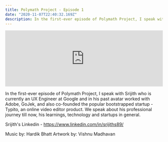 ```yaml
---
title: Polymath Project - Episode 1
date: "2020-11-07T22:40:32.169Z"
description: In the first-ever episode of Polymath Project, I speak with Srijith who is currently an UX Engineer at Google and in his past avatar worked with Adobe, GoJek, and also co-founded the popular bootstrapped startup - Typito, an online video editor product. We speak about his professional journey till now, his learnings, technology and startups in general.
---
```


<iframe width="100%" height="180" frameborder="no" scrolling="no" seamless src="https://share.transistor.fm/e/4c0b58b2"></iframe>

In the first-ever episode of Polymath Project, I speak with Srijith who is currently an UX Engineer at Google and in his past avatar worked with Adobe, GoJek, and also co-founded the popular bootstrapped startup - Typito, an online video editor product. We speak about his professional journey till now, his learnings, technology and startups in general.

Srijith's Linkedin - https://www.linkedin.com/in/srijiths89/

Music by: Hardik Bhatt
Artwork by: Vishnu Madhavan